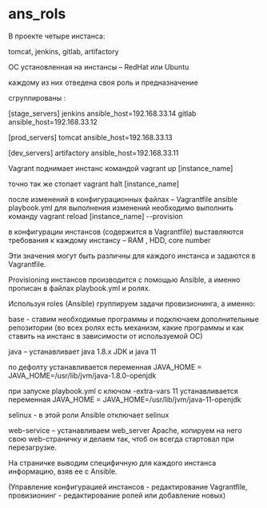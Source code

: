 # ans_rols

В проекте четыре инстанса:

tomcat, jenkins, gitlab, artifactory

ОС установленная на инстансы – RedHat  или  Ubuntu

каждому из них отведена своя роль и предназначение

сгруппированы :

[stage_servers]
jenkins   ansible_host=192.168.33.14
gitlab    ansible_host=192.168.33.12

[prod_servers]
tomcat   ansible_host=192.168.33.13

[dev_servers]
artifactory    ansible_host=192.168.33.11

Vagrant поднимает инстанс командой vagrant up [instance_name]

точно так же стопает   vagrant halt [instance_name]

после изменений в конфигурационных файлах – Vagrantfile     ansible     playbook.yml
для выполнения  изменений  необходимо выполнить команду 
vagrant reload [instance_name] --provision

в конфигурации инстансов (содержится в Vagrantfile)  выставляются требования к каждому инстансу – RAM , HDD, core number 

Эти значения могут быть различны для каждого инстанса и задаются в Vagrantfile.

Provisioning инстансов производится с помощью Ansible,  а именно прописан в файлах playbook.yml и ролях.

Используя roles (Ansible) группируем задачи провизионинга, а именно:

base  - ставим необходимые программы и подключаем дополнительные репозитории
(во всех ролях есть механизм, какие программы и как ставить на инстанс в зависимости от используемой ОС)

java – устанавливает java 1.8.x JDK и java 11 

по дефолту устанавливается переменная JAVA_HOME = JAVA_HOME=/usr/lib/jvm/java-1.8.0-openjdk

при запуске playbook.yml c ключом -extra-vars 11  устанавливается переменная JAVA_HOME = JAVA_HOME=/usr/lib/jvm/java-11-openjdk

selinux -  в этой роли Ansible отключает selinux

web-service – устанавливаем web_server Apache, копируем на него свою web-страничку и делаем так, чтоб он всегда стартовал при перезагрузке.

На страничке выводим специфичную для каждого инстанса информацию, взяв ее с Ansible. 

(Управление конфигурацией инстансов - редактирование Vagrantfile, провизионинг - редактирование ролей или добавление новых)




